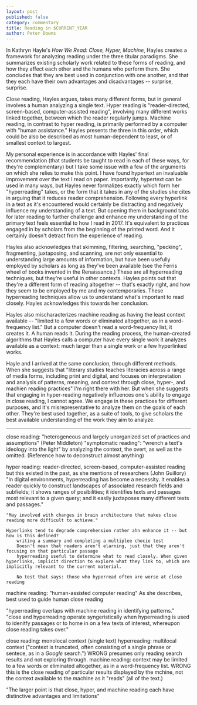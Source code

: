 ```yaml
---
layout: post
published: false
category: commentary
title: Reading in $CURRENT_YEAR
author: Peter Downs
---
```

In Kathryn Hayle's *How We Read: Close, Hyper, Machine*, Hayles creates a framework for analyzing reading under the three titular paradigms. She summarizes existing scholarly work related to these forms of reading, and how they affect each other and the humans who perform them. She concludes that they are best used in conjunction with one another, and that they each have their own advantages and disadvantages -- surprise, surprise.

Close reading, Hayles argues, takes many different forms, but in general involves a human analyzing a single text. Hyper reading is "reader-directed, screen-based, computer-assisted reading", involving many different works linked together, between which the reader regularly jumps. Machine reading, in contrast to hyper reading, is primarily performed by a computer with "human assistance." Hayles presents the three in this order, which could be also be described as most human-dependent to least, or of smallest context to largest.

My personal experience is in accordance with Hayles' final recommendation (that students be taught to read in each of these ways, for they're complementary) but I take some issue with a few of the arguments on which she relies to make this point. I have found hypertext an invaluable improvement over the text I read on paper. Importantly, hypertext can be used in many ways, but Hayles never formalizes exactly which form her "hyperreading" takes, or the form that it takes in any of the studies she cites in arguing that it reduces reader comprehension. Following every hyperlink in a text as it's encountered would certainly be distracting and negatively influence my understanding of a text. But opening them in background tabs for later reading to further challenge and enhance my understanding of the primary text feels essential to how I read in 2017. It's equivalent to practices engaged in by scholars from the beginning of the printed word. And it certainly doesn't detract from the experience of reading.

Hayles also acknowledges that skimming, filtering, searching, "pecking", fragmenting, juxtaposing, and scanning, are not only essential to understanding large amounts of information, but have been usefully employed by scholars as long as they've been available (see the Ferris wheel of books invented in the Renaissance.) These are all hyperreading techniques, but they're useful in other contexts. Hayles points out that they're a different form of reading altogether -- that's exactly right, and how they seem to be employed by me and my contemporaries. These hyperreading techniques allow us to understand what's important to read closely. Hayles acknowledges this towards her conclusion.

Hayles also mischaracterizes machine reading as having the least context available -- "limited to a few words or eliminated altogether, as in a word-frequency list." But a computer doesn't read a word-frequency list, it creates it. A human reads it. During the reading process, the human-created algorithms that Hayles calls a computer have every single work it analyzes available as a context: much larger than a single work or a few hyperlinked works.

Hayle and I arrived at the same conclusion, through different methods. When she suggests that "literary studies teaches literacies across a range of media forms, including print and digital, and focuses on interpretation and analysis of patterns, meaning, and context through close, hyper-, and machien reading practices" I'm right there with her. But when she suggests that engaging in hyper-reading negatively influences one's ability to engage in close reading, I cannot agree. We engage in these practices for different purposes, and it's misrepresentative to analyze them on the goals of each other. They're best used together, as a suite of tools, to give scholars the best available understanding of the work they aim to analyze.

---

close reading:
	"heterogeneous and largely unorganized set of practices and assumptions" (Peter Middleton)
    "symptomatic reading": "wrench a text's ideology into the light" by analyzing the context, the overt, as well as the omitted.
    (Reference how to deconstruct almost anything)


hyper reading: reader-directed, screen-based, computer-assisted reading
	but this existed in the past, as she mentions of researchers (John Guillory)
    "In digital environments, hyperreading has become a necessity. It enables a reader quickly to construct landscapes of associated research fields and subfields; it shows ranges of posibilities; it identifies texts and passages most relevant to a given query; and it easily juxtaposes many different texts and passages."
    
    "May involved with changes in brain architecture that makes close reading more difficult to achieve."
    
    Hyperlinks tend to degrade comprehension rather ahn enhance it -- but how is this defined?
    	writing a summary and completing a multiplee chocie test
        Doesn't mean that readers aren't elarning, just that they aren't focusing on that particular passage
        hyperreading useful to determine what to read closely. When given hyperlinks, implicit direction to explore what they link to, which are implicitly relevant to the current material.
        
       	No test that says: those who hyperread often are worse at close reading
        
 machine reading:
 	"human-assisted computer reading"
    As she describes, best used to guide human close reading
    
 "hyperreading overlaps with machine reading in identifying patterns." "close and hyperreading operate syngeristically when hyperreading is used to idenitfy passages or to home in on a few texts of interest, whereupon close reading takes over."
 
close reading: monolocal context (single text)
hyperreading: multilocal context ("context is truncated, often consisting of a single phrase or sentece, as in a *Google* search.") WRONG presumes only reading search results and not exploring through.
machine reading: context may be limited to a few words or eliminated altogether, as in a word-frequency list. WRONG this is the close reading of particular results displayed by the mchine, not the context available to the machine as it "reads" (all of the text.)

"The larger point is that close, hyper, and machine reading each have distinctive advantages and limitations"

